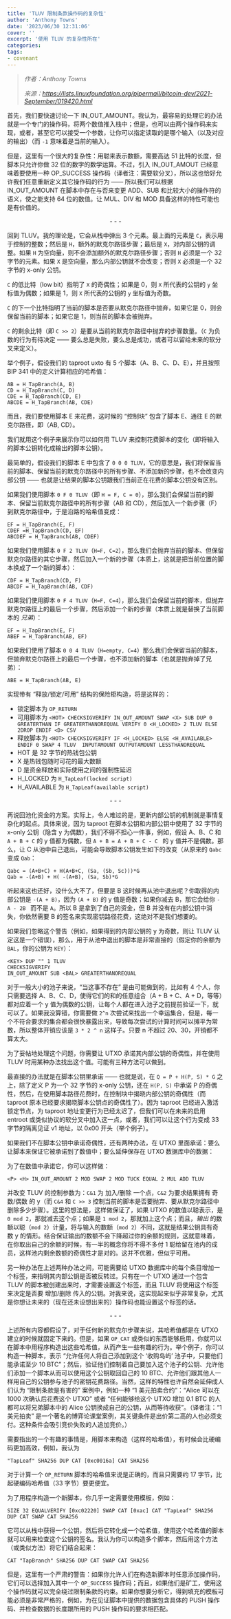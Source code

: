 ```yaml
---
title: 'TLUV 限制条款操作码的复杂性'
author: 'Anthony Towns'
date: '2023/06/30 12:31:06'
cover: ''
excerpt: '使用 TLUV 的复杂性所在'
categories:
tags:
- covenant
---
```



> *作者：Anthony Towns*
> 
> *来源：<https://lists.linuxfoundation.org/pipermail/bitcoin-dev/2021-September/019420.html>*



首先，我们要快速讨论一下 IN_OUT_AMOUNT。我认为，最容易的处理它的办法就是一个专门的操作码，将两个数值推入栈中；但是，也可以由两个操作码来实现，或者，甚至它可以接受一个参数，让你可以指定读取的是哪个输入（以及对应的输出）（而 `-1` 意味着是当前的输入）。

但是，这里有一个很大的复杂性：用聪来表示数额，需要高达 51 比特的长度，但脚本只允许你做 32 位的数字的数学运算。不过，引入 IN_OUT_AMOUT 已经意味着要使用一种 OP_SUCCESS 操作码（译者注：需要软分叉），所以这也恰好允许我们任意重新定义其它操作码的行为 —— 所以我们可以根据 IN_OUT_AMOUNT 在脚本中存在与否来变更 ADD、SUB 和比较大小的操作符的语义，使之能支持 64 位的数值。让 MUL、DIV 和 MOD 具备这样的特性可能也是有价值的。

<p style="text-align:center">- - -</p>


回到 TLUV。我的理论是，它会从栈中弹出 3 个元素。最上面的元素是 `C`，表示用于控制的整数；然后是 `H`，额外的默克尔路径步骤；最后是 `X`，对内部公钥的调整。如果 `H` 为空向量，则不会添加额外的默克尔路径步骤；否则 `H` 必须是一个 32 字节的元素。如果 `X` 是空向量，那么内部公钥就不会改变；否则 `X` 必须是一个 32 字节的 x-only 公钥。

`C` 的低比特（low bit）指明了 `X` 的奇偶性；如果是 0，则 `X` 所代表的公钥的 `y` 坐标值为偶数；如果是 1，则 `X` 所代表的公钥的 `y` 坐标值为奇数。

`C` 的下一个比特指明了当前的脚本是否要从默克尔路径中抛弃，如果它是 0，则会保留当前的脚本；如果它是 1，则当前的脚本会被抛弃。

`C` 的剩余比特（即 `C >> 2`）是要从当前的默克尔路径中抛弃的步骤数量。（`C` 为负数的行为有待决定 —— 要么总是失败，要么总是成功，或者可以留给未来的软分叉来定义）。

举个例子，假设我们的 taproot uxto 有 5 个脚本（A、B、C、D、E），并且按照 BIP 341 中的定义计算相应的哈希值：

```
AB = H_TapBranch(A, B)
CD = H_TapBranch(C, D)
CDE = H_TapBranch(CD, E)
ABCDE = H_TapBranch(AB, CDE)
```

而且，我们要使用脚本 E 来花费，这时候的 “控制块” 包含了脚本 E、通往 E 的默克尔路径，即（AB, CD）。

我们就用这个例子来展示你可以如何用 TLUV 来控制花费脚本的变化（即将输入的脚本公钥转化成输出的脚本公钥）。

最简单的，假设我们的脚本 E 中包含了 `0 0 0 TLUV`，它的意思是，我们将保留当前的脚本、保留当前的默克尔路径中的所有步骤、不添加新的步骤，也不会改变内部公钥 —— 也就是让结果的脚本公钥跟我们当前正在花费的脚本公钥没有区别。

如果我们使用脚本 `0 F 0 TLUV`（即 `H = F, C = 0`），那么我们会保留当前的脚本、保留当前默克尔路径中的所有步骤（AB 和 CD），然后加入一个新步骤（F）到默克尔路径中，于是沿路的哈希值变成：

```
EF = H_TapBranch(E, F)
CDEF =H_TapBranch(CD, EF)
ABCDEF = H_TapBranch(AB, CDEF)
```

如果我们使用脚本 `0 F 2 TLUV`（`H=F, C=2`），那么我们会抛弃当前的脚本、但保留默克尔路径的其它步骤，然后加入一个新的步骤（本质上，这就是把当前位置的脚本换成了一个新的脚本）：

```
CDF = H_TapBranch(CD, F)
ABCDF = H_TapBranch(AB, CDF)
```

如果我们使用脚本 `0 F 4 TLUV`（`H=F, C=4`），那么我们会保留当前的脚本，但抛弃默克尔路径上的最后一个步骤，然后添加一个新的步骤（本质上就是替换了当前脚本的 *兄弟*）：

```
EF = H_TapBranch(E, F)
ABEF = H_TapBranch(AB, EF)
```

如果我们使用了脚本 `0 0 4 TLUV`（`H=empty, C=4`）那么我们会保留当前的脚本，但抛弃默克尔路径上的最后一个步骤，也不添加新的脚本（也就是抛弃掉了兄弟）：

```
ABE = H_TapBranch(AB, E)
```

实现带有 “释放/锁定/可用” 结构的保险柜构造，将是这样的：

- 锁定脚本为 `OP_RETURN`
- 可用脚本为 `<HOT> CHECKSIGVERIFY IN_OUT_AMOUNT SWAP <X> SUB DUP 0 GREATERTHAN IF GREATERTHANOREQUAL VERIFY 0 <H_LOCKED> 2 TLUV ELSE 2DROP ENDIF <D> CSV`
- 释放脚本为 `<HOT> CHECKSIGVERIFY IF <H_LOCKED> ELSE <H_AVAILABLE> ENDIF 0 SWAP 4 TLUV  INPUTAMOUNT OUTPUTAMOUNT LESSTHANOREQUAL`
- HOT 是 32 字节的热钱包公钥
- X 是热钱包随时可花的最大数额
- D  是资金释放和实际使用之间的强制性延迟
- H_LOCKED 为 `H_TapLeaf(locked script)`
- H_AVAILABLE 为 `H_TapLeaf(available script)`

<p style="text-align:center">- - -</p>


再说回池化资金的方案。实际上，令人难过的是，更新内部公钥的机制就是事情复杂化的起点。具体来说，因为 taproot 在脚本公钥和内部公钥中使用了 32 字节的 x-only 公钥（隐含 y 为偶数），我们不得不担心一件事，例如，假设 A、B、C 和 `A + B + C` 的 y 值都为偶数，但 `A + B = A + B + C - C ` 的 y 值并不是偶数。那么，让 C 从池中自己退出，可能会导致脚本公钥发生如下的改变（从原来的 `Qabc` 变成 `Qab`：

```
Qabc = (A+B+C) + H(A+B+C, (Sa, (Sb, Sc)))*G
Qab = -(A+B) + H( -(A+B), (Sa, Sb)*G
```

听起来这也还好，没什么大不了，但要是 B 这时候再从池中退出呢？你取得的内部公钥是 `-(A + B)`，因为 `(A + B)` 的 y 值是奇数；如果你减去 B，那它会给你 `- A - 2B ` 而不是 `A`。所以 B 是拿到了自己的资金，但 B 并没有在内部公钥中消失，你依然需要 B 的签名来实现密钥路径花费，这绝对不是我们想要的。

如果我们忽略这个警告（例如，如果得到的内部公钥的 y 为奇数，则让 TLUV 认定这是一个错误），那么，用于从池中退出的脚本是非常直接的（假定你的余额为 `BAL`，你的公钥为 `KEY`）：

```
<KEY> DUP "" 1 TLUV
CHECKSIGVERIFY 
IN_OUT_AMOUNT SUB <BAL> GREATERTHANOREQUAL
```

对于一般大小的池子来说，“当这事不存在” 是由可能做到的，比如有 4 个人，你只需要选择 A、B、C、D，使得它们的和的任意组合（A + B + C、A + D，等等）都对应着一个 y 值为偶数的公钥，让每个人都在进入池子之前提前验证一下，就可以了。如果我没算错，你需要做 `2^n` 次尝试来找出一个幸运集合，但是，每一个不符合要求的集合都会很快暴露出来，导致每次尝试的计算时间可以摊平为常数，所以整体开销应该是 `3 * 2 ^ n` 这样子。只要 n 不超过 20、30，开销都不算太大。

为了妥帖地处理这个问题，你需要让 UTXO 承诺其内部公钥的奇偶性，并在使用 TLUV 时用某种办法找出这个值。可能有三种方法可以做到。

最直接的办法就是在脚本公钥里承诺 —— 也就是说，在 `Q = P + H(P, S) * G` 之上，除了定义 P 为一个 32 字节的 x-only 公钥，还在 `H(P, S)` 中承诺 P 的奇偶性，然后，在使用脚本路径花费时，在控制块中揭晓内部公钥的奇偶性（而 taproot 原本已经要求揭晓脚本公钥点的奇偶性了）。因为 taproot 已经进入激活锁定节点，为 taproot 地址变更行为已经太迟了，但我们可以在未来的启用 entroot 或类似协议的软分叉中加入这一点，或者，我们可以让这个行为变成 33 字节的隔离见证 v1 地址，以 0x00 开头（举个例子）。

如果我们不在脚本公钥中承诺奇偶性，还有两种办法，在 UTXO 里面承诺：要么让脚本来保证它被承诺到了数值中；要么延伸保存在 UTXO 数据库中的数据：

为了在数值中承诺它，你可以这样做：

```
<P> <H> IN_OUT_AMOUNT 2 MOD SWAP 2 MOD TUCK EQUAL 2 MUL ADD TLUV
```

并改变 TLUV 的控制参数为：`C&1` 为 加入/删除 一个点，`C&2` 为要求结果拥有 奇数/偶数 的 y（而 `C&4` 和 `C >> 3` 控制当前的脚本是否要抛弃、要从默克尔路径中删除多少步骤）。这里的想法是，这样做保证了，如果 UTXO 的数值以聪表示，是 `0 mod 2`，那就减去这个点；如果是 `1 mod 2`，那就加上这个点；而且，*输出* 的数额以聪（`mod 2`）计量，将与输入的数额（`mod 2`）不同，这就是结果公钥具有奇数 y 的情形。结合保证输出的数额不会下降超过你的余额的规则，这就意味着，在你取出自己的余额的时候，有一半的概念你将不得不多付 1 聪给留在池内的成员，这样池内剩余数额的奇偶性才是对的。这并不优雅，但似乎可用。

 另一种办法在上述两种办法之间，可能需要给 UTXO 数据库中的每个条目增加一个标签，来指明其内部公钥是否被反转过。只有在一个 UTXO 通过一个包含 TLUV 的脚本被创建出来时，才需要设置这个标签，而且 TLUV 将使用这个标签来决定是否要 增加/删除 传入的公钥。对我来说，这实现起来似乎非常复杂，尤其是你想让未来的（现在还未设想出来的）操作码也能设置这个标签的话。

<p style="text-align:center">- - -</p>


上述所有内容都假设了，对于任何新的默克尔步骤来说，其哈希值都是在 UTXO 建立的时候就固定下来的。但是，如果 `OP_CAT` 或类似的东西能够启用，你就可以在脚本中用程序构造出这些哈希值，从而产生一些有趣的行为。举个例子，你可以构造一种脚本，表示 “允许任何人将自己添加到这个 ‘收购岛屿’ 池子中，只要他们能承诺至少 10 BTC”；然后，验证他们控制着自己要加入这个池子的公钥、允许他们添加一个脚本从而可以使用这个公钥取回自己的 10 BTC、允许他们跟其他人一样用自己的公钥参与池子的密钥花费路径。当然，这样的特性也许自然会延伸成人们认为 “限制条款是有害的” 案例中，例如一种 “1 美元拍卖合约”：“Alice 可以在 1000 次确认后花费这个 UTXO” 或者 “任何能够给这个 UTXO 增加 0.1 BTC 的人都可以将兄弟脚本中的 Alice 公钥换成自己的公钥，从而等待收获”。（译者注：“1 美元拍卖” 是一个著名的博弈论课堂案例，其关键条件是出价第二高的人也必须支付。这种条件会吸引竞价失败的人追加竞价。）

需要指出的一个有趣的事情是，用脚本来构造（这样的哈希值），有时候会比硬编码更加高效，例如，我认为

```
"TapLeaf" SHA256 DUP CAT [0xc0016a] CAT SHA256
```

对于计算一个 `OP_RETURN` 脚本的哈希值来说是正确的，而且只需要约 17 字节，比起硬编码哈希值（33 字节）要更便宜。

为了用程序构造一个新脚本，你几乎一定需要使用模板，例如：

```
SIZE 32 EQUALVERIFY [0xc02220] SWAP CAT [0xac] CAT "TapLeaf" SHA256 DUP CAT SWAP CAT SHA256
```

它可以从栈中获得一个公钥，然后将它转化成一个哈希值，使用这个哈希值的脚本就可以用来检查这个公钥的签名。我认为你可以构造多个脚本，然后用这个方法（或类似方法）将它们结合起来：

```
CAT "TapBranch" SHA256 DUP CAT SWAP CAT SHA256
```

但是，这里有一个严肃的警告：如果你允许人们在构造新脚本时任意添加操作码，它们可以选择加入其中一个 `OP_SUCCESS` 操作码；而且，如果他们是矿工，使用这个操作码就可以完全绕过限制条款的约束。如果你想要分析它，得到填充的模板可能必须是非常严格的，例如，为在见证脚本中提供的数据包含具体的 PUSH 操作码、并检查数据的长度跟所用的 PUSH 操作码的要求相匹配。

